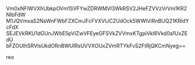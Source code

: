 Vm0xNFlWVXhUbkpOVm1SVFYwZDRWMVl3WkRSV2JHeFZVVzVrVm1KR2NIbFdW
M1JQVmxaS2NsWnFWbFZXCmJFcFVXVlJCZUdOck5WWlViRnBUQ21KRldYcFdX
SEJEVkRKU1dGUnJWbE5pVlZwVFEyeGFSVkZVVmxKTgpiVkl6Vkd0a1UxZEdU
bFZOUlhSRVlsUkdORnBWUlRsUVVXOUxZVmRTYkFvS2FtRjQKCmNyeg==

reo